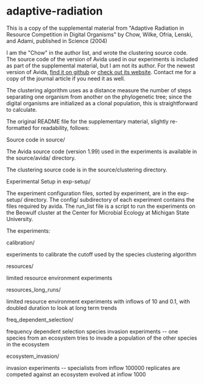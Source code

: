 # adaptive-radiation
This is a copy of the supplemental material from "Adaptive Radiation in Resource Competition in Digital Organisms" by Chow, Wilke, Ofria, Lenski, and Adami, published in Science (2004)

I am the "Chow" in the author list, and wrote the clustering source code. The source code of the version of Avida used in our experiments is included as part of the supplemental material, but I am not its author. For the newest version of Avida, [find it on github](https://github.com/devosoft/avida) or [check out its website](http://avida.devosoft.org/). Contact me for a copy of the journal article if you need it as well.

The clustering algorithm uses as a distance measure the number of steps separating one organism from another on the phylogenetic tree; since the digital organisms are initialized as a clonal population, this is straightforward to calculate.

The original README file for the supplementary material, slightly re-formatted for readability, follows:

Source code in source/

The Avida source code (version 1.99) used in the experiments is
available in the source/avida/ directory.

The clustering source code is in the source/clustering directory.



Experimental Setup in exp-setup/

The experiment configuration files, sorted by experiment, are in the
exp-setup/ directory. The config/ subdirectory of each experiment
contains the files required by avida. The run_list file is a script to
run the experiments on the Beowulf cluster at the Center for Microbial
Ecology at Michigan State University.

The experiments:

calibration/

experiments to calibrate the cutoff used by the species clustering algorithm

resources/

limited resource environment experiments

resources_long_runs/

limited resource environment experiments with inflows of 10 and 0.1,
with doubled duration to look at long term trends

freq_dependent_selection/

frequency dependent selection species invasion experiments -- one
species from an ecosystem tries to invade a population of the other
species in the ecosystem

ecosystem_invasion/

invasion experiments -- specialists from inflow 100000 replicates
are competed against an ecosystem evolved at inflow 1000
